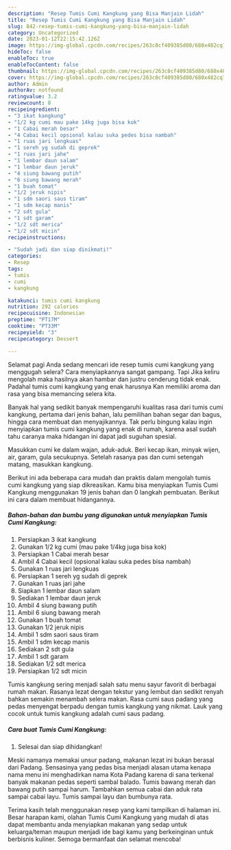 ```yaml
---
description: "Resep Tumis Cumi Kangkung yang Bisa Manjain Lidah"
title: "Resep Tumis Cumi Kangkung yang Bisa Manjain Lidah"
slug: 842-resep-tumis-cumi-kangkung-yang-bisa-manjain-lidah
category: Uncategorized
date: 2023-01-12T22:15:42.126Z
image: https://img-global.cpcdn.com/recipes/263c8cf409385d80/680x482cq70/tumis-cumi-kangkung-foto-resep-utama.jpg
hideToc: false
enableToc: true
enableTocContent: false
thumbnail: https://img-global.cpcdn.com/recipes/263c8cf409385d80/680x482cq70/tumis-cumi-kangkung-foto-resep-utama.jpg
cover: https://img-global.cpcdn.com/recipes/263c8cf409385d80/680x482cq70/tumis-cumi-kangkung-foto-resep-utama.jpg
author: Admin
authorAv: notfound
ratingvalue: 3.2
reviewcount: 8
recipeingredient:
- "3 ikat kangkung"
- "1/2 kg cumi mau pake 14kg juga bisa kok"
- "1 Cabai merah besar"
- "4 Cabai kecil opsional kalau suka pedes bisa nambah"
- "1 ruas jari lengkuas"
- "1 sereh yg sudah di geprek"
- "1 ruas jari jahe"
- "1 lembar daun salam"
- "1 lembar daun jeruk"
- "4 siung bawang putih"
- "6 siung bawang merah"
- "1 buah tomat"
- "1/2 jeruk nipis"
- "1 sdm saori saus tiram"
- "1 sdm kecap manis"
- "2 sdt gula"
- "1 sdt garam"
- "1/2 sdt merica"
- "1/2 sdt micin"
recipeinstructions:

- "Sudah jadi dan siap dinikmati!"
categories:
- Resep
tags:
- tumis
- cumi
- kangkung

katakunci: tumis cumi kangkung 
nutrition: 292 calories
recipecuisine: Indonesian
preptime: "PT17M"
cooktime: "PT33M"
recipeyield: "3"
recipecategory: Dessert

---
```



Selamat pagi Anda sedang mencari ide resep tumis cumi kangkung yang menggugah selera? Cara menyiapkannya sangat gampang. Tapi Jika keliru mengolah maka hasilnya akan hambar dan justru cenderung tidak enak. Padahal tumis cumi kangkung yang enak harusnya Kan memiliki aroma dan rasa yang bisa memancing selera kita.


Banyak hal yang sedikit banyak mempengaruhi kualitas rasa dari tumis cumi kangkung, pertama dari jenis bahan, lalu pemilihan bahan segar dan bagus, hingga cara membuat dan menyajikannya. Tak perlu bingung kalau ingin menyiapkan tumis cumi kangkung yang enak di rumah, karena asal sudah tahu caranya maka hidangan ini dapat jadi suguhan spesial.

Masukkan cumi ke dalam wajan, aduk-aduk. Beri kecap ikan, minyak wijen, air, garam, gula secukupnya. Setelah rasanya pas dan cumi setengah matang, masukkan kangkung.


Berikut ini ada beberapa cara mudah dan praktis dalam mengolah tumis cumi kangkung yang siap dikreasikan. Kamu bisa menyiapkan Tumis Cumi Kangkung menggunakan 19 jenis bahan dan 0 langkah pembuatan. Berikut ini cara dalam membuat hidangannya.

<!--inarticleads1-->

##### Bahan-bahan dan bumbu yang digunakan untuk menyiapkan Tumis Cumi Kangkung:

1. Persiapkan 3 ikat kangkung
1. Gunakan 1/2 kg cumi (mau pake 1/4kg juga bisa kok)
1. Persiapkan 1 Cabai merah besar
1. Ambil 4 Cabai kecil (opsional kalau suka pedes bisa nambah)
1. Gunakan 1 ruas jari lengkuas
1. Persiapkan 1 sereh yg sudah di geprek
1. Gunakan 1 ruas jari jahe
1. Siapkan 1 lembar daun salam
1. Sediakan 1 lembar daun jeruk
1. Ambil 4 siung bawang putih
1. Ambil 6 siung bawang merah
1. Gunakan 1 buah tomat
1. Gunakan 1/2 jeruk nipis
1. Ambil 1 sdm saori saus tiram
1. Ambil 1 sdm kecap manis
1. Sediakan 2 sdt gula
1. Ambil 1 sdt garam
1. Sediakan 1/2 sdt merica
1. Persiapkan 1/2 sdt micin


Tumis kangkung sering menjadi salah satu menu sayur favorit di berbagai rumah makan. Rasanya lezat dengan tekstur yang lembut dan sedikit renyah bahkan semakin menambah selera makan. Rasa cumi saus padang yang pedas menyengat berpadu dengan tumis kangkung yang nikmat. Lauk yang cocok untuk tumis kangkung adalah cumi saus padang. 

<!--inarticleads2-->

##### Cara buat Tumis Cumi Kangkung:


1. Selesai dan siap dihidangkan!

Meski namanya memakai unsur padang, makanan lezat ini bukan berasal dari Padang. Sensasinya yang pedas bisa menjadi alasan utama kenapa nama menu ini menghadirkan nama Kota Padang karena di sana terkenal banyak makanan pedas seperti sambal balado. Tumis bawang merah dan bawang putih sampai harum. Tambahkan semua cabai dan aduk rata sampai cabai layu. Tumis sampai layu dan bumbunya rata. 

Terima kasih telah menggunakan resep yang kami tampilkan di halaman ini. Besar harapan kami, olahan Tumis Cumi Kangkung yang mudah di atas dapat membantu anda menyiapkan makanan yang sedap untuk keluarga/teman maupun menjadi ide bagi kamu yang berkeinginan untuk berbisnis kuliner. Semoga bermanfaat dan selamat mencoba!
